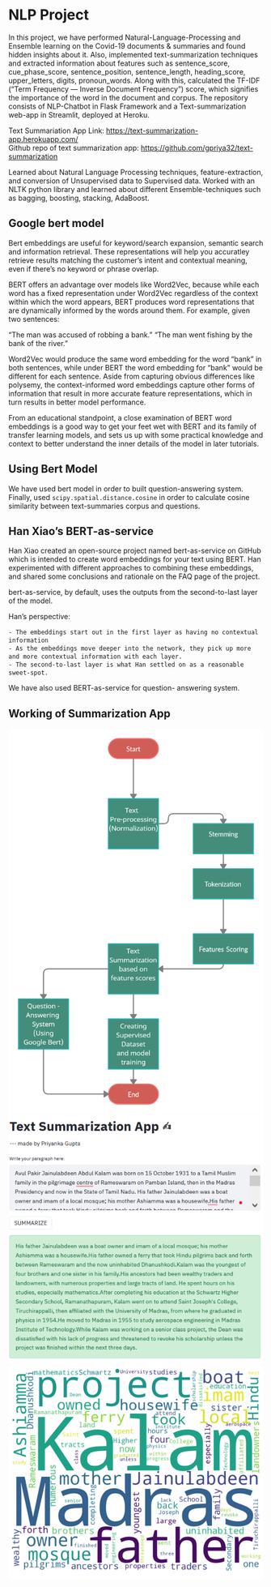 # NLP Project

In this project, we have performed Natural-Language-Processing and Ensemble learning on the Covid-19 documents & summaries and found hidden insights about it. Also, implemented text-summarization techniques and extracted information about features such as sentence_score, cue_phase_score, sentence_position, sentence_length, heading_score, upper_letters, digits, pronoun_words. Along with this, calculated the TF-IDF (“Term Frequency — Inverse Document Frequency”) score, which signifies the importance of the word in the document and corpus. The repository consists of NLP-Chatbot in Flask Framework and a Text-summarization web-app in Streamlit, deployed at Heroku.

Text Summariation App Link: https://text-summarization-app.herokuapp.com/
<br>
Github repo of text summarization app: https://github.com/gpriya32/text-summarization

Learned about Natural Language Processing techniques, feature-extraction, and conversion of Unsupervised data to Supervised data. Worked with an NLTK python library and learned about different Ensemble-techniques such as bagging, boosting, stacking, AdaBoost. 

## Google bert model

Bert embeddings are useful for keyword/search expansion, semantic search and information retrieval. These representations will help you accuratley retrieve results matching the customer’s intent and contextual meaning, even if there’s no keyword or phrase overlap.

BERT offers an advantage over models like Word2Vec, because while each word has a fixed representation under Word2Vec regardless of the context within which the word appears, BERT produces word representations that are dynamically informed by the words around them. For example, given two sentences:

“The man was accused of robbing a bank.” “The man went fishing by the bank of the river.”

Word2Vec would produce the same word embedding for the word “bank” in both sentences, while under BERT the word embedding for “bank” would be different for each sentence. Aside from capturing obvious differences like polysemy, the context-informed word embeddings capture other forms of information that result in more accurate feature representations, which in turn results in better model performance.

From an educational standpoint, a close examination of BERT word embeddings is a good way to get your feet wet with BERT and its family of transfer learning models, and sets us up with some practical knowledge and context to better understand the inner details of the model in later tutorials.

## Using Bert Model

We have used bert model in order to built question-answering system. Finally, used ``scipy.spatial.distance.cosine`` in order to calculate cosine similarity between text-summaries corpus and questions.

## Han Xiao’s BERT-as-service

Han Xiao created an open-source project named bert-as-service on GitHub which is intended to create word embeddings for your text using BERT. Han experimented with different approaches to combining these embeddings, and shared some conclusions and rationale on the FAQ page of the project.

bert-as-service, by default, uses the outputs from the second-to-last layer of the model.

Han’s perspective:

    - The embeddings start out in the first layer as having no contextual information 
    - As the embeddings move deeper into the network, they pick up more and more contextual information with each layer.
    - The second-to-last layer is what Han settled on as a reasonable sweet-spot.

We have also used BERT-as-service for question- answering system.
 
## Working of Summarization App
![Workflow](flow.png)
![](img.png)
![](wordcloud.PNG)


